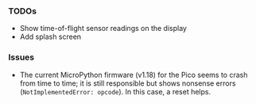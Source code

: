 ### TODOs
- Show time-of-flight sensor readings on the display
- Add splash screen

### Issues
- The current MicroPython firmware (v1.18) for the Pico seems to crash from time to time; it is still responsible but shows nonsense errors (`NotImplementedError: opcode`). In this case, a reset helps.

